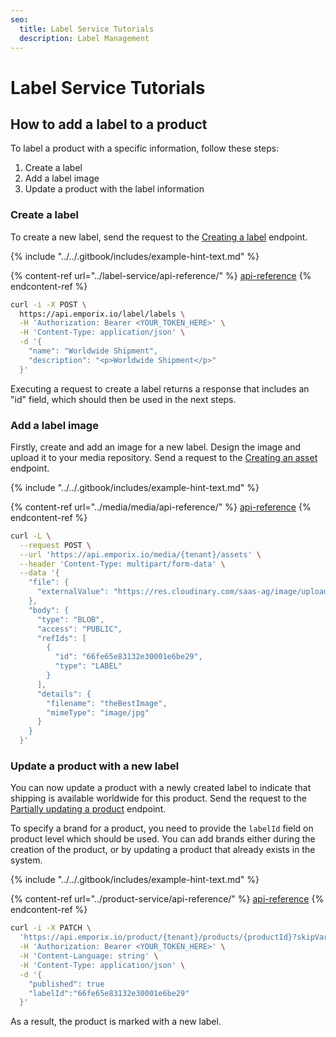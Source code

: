 ```yaml
---
seo:
  title: Label Service Tutorials
  description: Label Management
---
```



# Label Service Tutorials

## How to add a label to a product

To label a product with a specific information, follow these steps:

1. Create a label
2. Add a label image
3. Update a product with the label information

### Create a label

To create a new label, send the request to the [Creating a label](https://emporix.gitbook.io/documentation-portal/api-references/products-labels-and-brands/label-service/api-reference/label#post-labels) endpoint.

{% include "../../.gitbook/includes/example-hint-text.md" %}

{% content-ref url="../label-service/api-reference/" %}
[api-reference](../label-service/api-reference/)
{% endcontent-ref %}

```bash
curl -i -X POST \
  https://api.emporix.io/label/labels \
  -H 'Authorization: Bearer <YOUR_TOKEN_HERE>' \
  -H 'Content-Type: application/json' \
  -d '{
    "name": "Worldwide Shipment",
    "description": "<p>Worldwide Shipment</p>"
  }'
```

Executing a request to create a label returns a response that includes an "id" field, which should then be used in the next steps.

### Add a label image

Firstly, create and add an image for a new label. Design the image and upload it to your media repository. Send a request to the [Creating an asset](https://emporix.gitbook.io/documentation-portal/api-references/media/media/api-reference/assets#post-media-tenant-assets) endpoint.

{% include "../../.gitbook/includes/example-hint-text.md" %}

{% content-ref url="../media/media/api-reference/" %}
[api-reference](../../media/media/api-reference/)
{% endcontent-ref %}

```bash
curl -L \
  --request POST \
  --url 'https://api.emporix.io/media/{tenant}/assets' \
  --header 'Content-Type: multipart/form-data' \
  --data '{
    "file": {
      "externalValue": "https://res.cloudinary.com/saas-ag/image/upload/v1695804155/emporix-logo-white-2f5e621206edefea6015fb4793959376_nswfbz.png"
    },
    "body": {
      "type": "BLOB",
      "access": "PUBLIC",
      "refIds": [
        {
          "id": "66fe65e83132e30001e6be29",
          "type": "LABEL"
        }
      ],
      "details": {
        "filename": "theBestImage",
        "mimeType": "image/jpg"
      }
    }
  }'
```

### Update a product with a new label

You can now update a product with a newly created label to indicate that shipping is available worldwide for this product. Send the request to the [Partially updating a product](https://emporix.gitbook.io/documentation-portal/api-references/products-labels-and-brands/product-service/api-reference/products#patch-product-tenant-products-productid) endpoint.

To specify a brand for a product, you need to provide the `labelId` field on product level which should be used. You can add brands either during the creation of the product, or by updating a product that already exists in the system. 

{% include "../../.gitbook/includes/example-hint-text.md" %}

{% content-ref url="../product-service/api-reference/" %}
[api-reference](../product-service/api-reference/)
{% endcontent-ref %}

```bash
curl -i -X PATCH \
  'https://api.emporix.io/product/{tenant}/products/{productId}?skipVariantGeneration=false&doIndex=true' \
  -H 'Authorization: Bearer <YOUR_TOKEN_HERE>' \
  -H 'Content-Language: string' \
  -H 'Content-Type: application/json' \
  -d '{
    "published": true
    "labelId":"66fe65e83132e30001e6be29"
  }'
```

As a result, the product is marked with a new label. 

